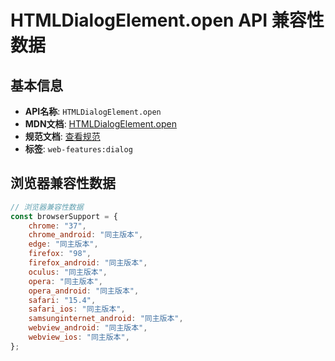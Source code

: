 # HTMLDialogElement.open API 兼容性数据

## 基本信息

- **API名称**: `HTMLDialogElement.open`
- **MDN文档**: [HTMLDialogElement.open](https://developer.mozilla.org/docs/Web/API/HTMLDialogElement/open)
- **规范文档**: [查看规范](https://html.spec.whatwg.org/multipage/interactive-elements.html#dom-dialog-open)
- **标签**: `web-features:dialog`

## 浏览器兼容性数据

```javascript
// 浏览器兼容性数据
const browserSupport = {
    chrome: "37",
    chrome_android: "同主版本",
    edge: "同主版本",
    firefox: "98",
    firefox_android: "同主版本",
    oculus: "同主版本",
    opera: "同主版本",
    opera_android: "同主版本",
    safari: "15.4",
    safari_ios: "同主版本",
    samsunginternet_android: "同主版本",
    webview_android: "同主版本",
    webview_ios: "同主版本",
};

```

